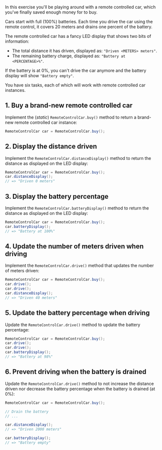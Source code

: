 In this exercise you'll be playing around with a remote controlled car, which you've finally saved enough money for to buy.

Cars start with full (100%) batteries. Each time you drive the car using the remote control, it covers 20 meters and drains one percent of the battery.

The remote controlled car has a fancy LED display that shows two bits of information:

- The total distance it has driven, displayed as: `"Driven <METERS> meters"`.
- The remaining battery charge, displayed as: `"Battery at <PERCENTAGE>%"`.

If the battery is at 0%, you can't drive the car anymore and the battery display will show `"Battery empty"`.

You have six tasks, each of which will work with remote controlled car instances.

## 1. Buy a brand-new remote controlled car

Implement the (_static_) `RemoteControlCar.buy()` method to return a brand-new remote controlled car instance:

```java
RemoteControlCar car = RemoteControlCar.buy();
```

## 2. Display the distance driven

Implement the `RemoteControlCar.distanceDisplay()` method to return the distance as displayed on the LED display:

```java
RemoteControlCar car = RemoteControlCar.buy();
car.distanceDisplay();
// => "Driven 0 meters"
```

## 3. Display the battery percentage

Implement the `RemoteControlCar.batteryDisplay()` method to return the distance as displayed on the LED display:

```java
RemoteControlCar car = RemoteControlCar.buy();
car.batteryDisplay();
// => "Battery at 100%"
```

## 4. Update the number of meters driven when driving

Implement the `RemoteControlCar.drive()` method that updates the number of meters driven:

```java
RemoteControlCar car = RemoteControlCar.buy();
car.drive();
car.drive();
car.distanceDisplay();
// => "Driven 40 meters"
```

## 5. Update the battery percentage when driving

Update the `RemoteControlCar.drive()` method to update the battery percentage:

```java
RemoteControlCar car = RemoteControlCar.buy();
car.drive();
car.drive();
car.batteryDisplay();
// => "Battery at 98%"
```

## 6. Prevent driving when the battery is drained

Update the `RemoteControlCar.drive()` method to not increase the distance driven nor decrease the battery percentage when the battery is drained (at 0%):

```java
RemoteControlCar car = RemoteControlCar.buy();

// Drain the battery
// ...

car.distanceDisplay();
// => "Driven 2000 meters"

car.batteryDisplay();
// => "Battery empty"
```
